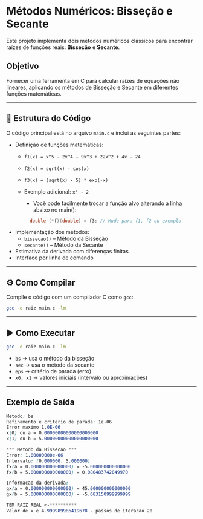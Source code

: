 #  Métodos Numéricos: Bisseção e Secante

Este projeto implementa dois métodos numéricos clássicos para encontrar raízes de funções reais: **Bisseção** e **Secante**.

##  Objetivo

Fornecer uma ferramenta em C para calcular raízes de equações não lineares, aplicando os métodos de Bisseção e Secante em diferentes funções matemáticas.

---

## 📁 Estrutura do Código

O código principal está no arquivo `main.c` e inclui as seguintes partes:

- Definição de funções matemáticas:
  - `f1(x) = x^5 − 2x^4 − 9x^3 + 22x^2 + 4x − 24`
  - `f2(x) = sqrt(x) - cos(x)`
  - `f3(x) = (sqrt(x) - 5) * exp(-x)`
  - Exemplo adicional: `x² - 2`
  
    - Você pode facilmente trocar a função alvo alterando a linha abaixo no main():
    ```c
      double (*f)(double) = f3; // Mude para f1, f2 ou exemplo
    ```
- Implementação dos métodos:
  - `bissecao()` – Método da Bisseção
  - `secante()` – Método da Secante
- Estimativa da derivada com diferenças finitas
- Interface por linha de comando

---

## ⚙️ Como Compilar

Compile o código com um compilador C como `gcc`:

```bash
gcc -o raiz main.c -lm
```
---

## ▶️ Como Executar

```bash
gcc -o raiz main.c -lm
```
- `bs` → usa o método da bisseção
- `sec` → usa o método da secante
- `eps` → critério de parada (erro)
- `x0, x1` → valores iniciais (intervalo ou aproximações)

---

## Exemplo de Saída
```css
Metodo: bs
Refinamento e criterio de parada: 1e-06
Error maximo 1.0E-06
x(0) ou a = 0.00000000000000000000
x(1) ou b = 5.00000000000000000000

*** Metodo da Bissecao ***
Error: 1.00000000e-06
Intervalo: (0.000000, 5.000000)
fx(a = 0.000000000000000) = -5.000000000000000
fx(b = 5.000000000000000) = 0.080483742049970

Informacao da derivada:
gx(a = 0.000000000000000) = 45.000000000000000
gx(b = 5.000000000000000) = -5.683150999999999

TEM RAIZ REAL <-**********
Valor de x e 4.999989986419678 - passos de iteracao 20
```
